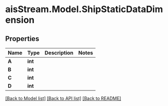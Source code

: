 # aisStream.Model.ShipStaticDataDimension

## Properties

Name | Type | Description | Notes
------------ | ------------- | ------------- | -------------
**A** | **int** |  | 
**B** | **int** |  | 
**C** | **int** |  | 
**D** | **int** |  | 

[[Back to Model list]](../README.md#documentation-for-models) [[Back to API list]](../README.md#documentation-for-api-endpoints) [[Back to README]](../README.md)

